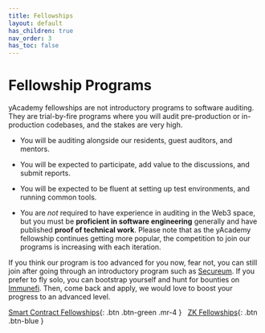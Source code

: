 ```yaml
---
title: Fellowships
layout: default
has_children: true
nav_order: 3
has_toc: false
---
```


# Fellowship Programs

yAcademy fellowships are <span class="fs-5"><span class="fw-700"><span class="text-red-300">not</span></span></span> introductory programs to software auditing. They are trial-by-fire programs where you will audit pre-production or in-production codebases, and the stakes are very high. 

* You will be auditing alongside our residents, guest auditors, and mentors.

* You will be expected to participate, add value to the discussions, and submit reports.

* You will be expected to be fluent at setting up test environments, and running common tools.

* You are _not_ required to have experience in auditing in the Web3 space, but you must be **proficient in software engineering** generally and have published **proof of technical work**. Please note that as the yAcademy fellowship continues getting more popular, the competition to join our programs is increasing with each iteration.

If you think our program is too advanced for you now, fear not, you can still join after going through an introductory program such as [Secureum](https://secureum.xyz/). If you prefer to fly solo, you can bootstrap yourself and hunt for bounties on [Immunefi](https://immunefi.com/). Then, come back and apply, we would love to boost your progress to an advanced level.

<span class="fs-6"> [Smart Contract Fellowships](/fellowships/smart-contract-fellowships){: .btn .btn-green .mr-4 } </span> &nbsp;
<span class="fs-6"> [ZK Fellowships](/fellowships/zk-fellowships){: .btn .btn-blue } </span> &nbsp;

<br><br>
